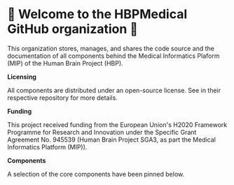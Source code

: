 # :wave: Welcome to the HBPMedical GitHub organization :wave:

This organization stores, manages, and shares the code source and the documentation of all components behind the Medical Informatics Plaform (MIP) of the Human Brain Project (HBP).

**Licensing**

All components are distributed under an open-source license. See in their respective repository for more details.

**Funding**

This project received funding from the European Union's H2020 Framework Programme for Research and Innovation under the Specific Grant Agreement No. 945539 (Human Brain Project SGA3, as part the Medical Informatics Platform (MIP)).

**Components**

A selection of the core components have been pinned below.
